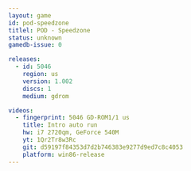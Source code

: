 ```yaml
---
layout: game
id: pod-speedzone
titlel: POD - Speedzone
status: unknown
gamedb-issue: 0

releases:
  - id: 5046
    region: us
    version: 1.002
    discs: 1
    medium: gdrom

videos:
  - fingerprint: 5046 GD-ROM1/1 us
    title: Intro auto run
    hw: i7 2720qm, GeForce 540M
    yt: 1Qr2Tr8w3Rc
    git: d59197f84353d7d2b746383e9277d9ed7c8c4053
    platform: win86-release
---
```

